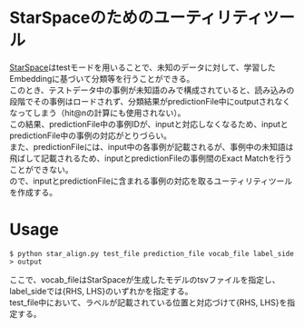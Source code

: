 # StarSpaceのためのユーティリティツール
[StarSpace](https://github.com/facebookresearch/StarSpace)はtestモードを用いることで、未知のデータに対して、学習したEmbeddingに基づいて分類等を行うことができる。  
このとき、テストデータ中の事例が未知語のみで構成されていると、読み込みの段階でその事例はロードされず、分類結果がpredictionFile中にoutputされなくなってしまう（hit@nの計算にも使用されない）。  
この結果、predictionFile中の事例IDが、inputと対応しなくなるため、inputとpredictionFile中の事例の対応がとりづらい。  
また、predictionFileには、input中の各事例が記載されるが、事例中の未知語は飛ばして記載されるため、inputとpredictionFileの事例間のExact Matchを行うことができない。  
ので、inputとpredictionFileに含まれる事例の対応を取るユーティリティツールを作成する。

# Usage
```
$ python star_align.py test_file prediction_file vocab_file label_side > output
```
ここで、vocab\_fileはStarSpaceが生成したモデルのtsvファイルを指定し、label\_sideでは{RHS, LHS}のいずれかを指定する。  
test\_file中において、ラベルが記載されている位置と対応づけて{RHS, LHS}を指定する。  
